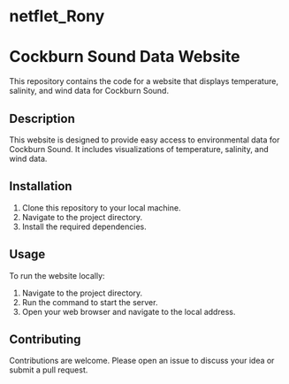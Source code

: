 # netflet_Rony
# Cockburn Sound Data Website

This repository contains the code for a website that displays temperature, salinity, and wind data for Cockburn Sound.

## Description

This website is designed to provide easy access to environmental data for Cockburn Sound. It includes visualizations of temperature, salinity, and wind data.

## Installation

1. Clone this repository to your local machine.
2. Navigate to the project directory.
3. Install the required dependencies.

## Usage

To run the website locally:

1. Navigate to the project directory.
2. Run the command to start the server.
3. Open your web browser and navigate to the local address.

## Contributing

Contributions are welcome. Please open an issue to discuss your idea or submit a pull request.

